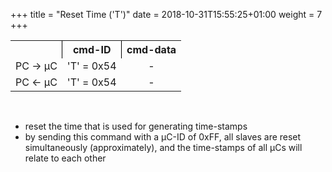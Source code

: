 +++
title = "Reset Time ('T')"
date = 2018-10-31T15:55:25+01:00
weight = 7
+++
<table style="text-align: center;">
    <tr>
        <th></th>
        <th style="text-align: center; border-left: 1px solid black;">cmd-ID</th>
        <th style="text-align: center; border-left: 1px solid black;" colspan="10">cmd-data</th>
    </tr>
    <tr>
      <td> PC -> µC </td>
      <td> 'T' = 0x54 </td>
	  <td> - </td>
    </tr>
    <tr>
      <td> PC <- µC </td>
      <td> 'T' = 0x54 </td>
	  <td> - </td>
    </tr>
</table>​

* reset the time that is used for generating time-stamps  
* by sending this command with a µC-ID of 0xFF, all slaves are reset simultaneously (approximately), and the time-stamps of all µCs will relate to each other